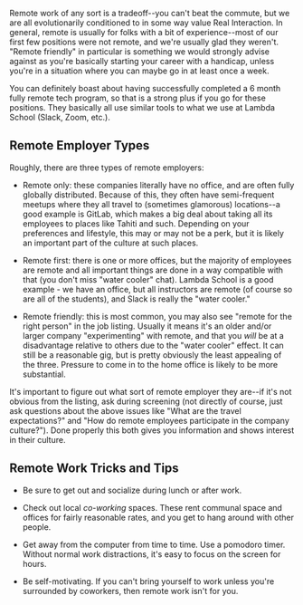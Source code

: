 Remote work of any sort is a tradeoff--you can't beat the commute, but we are all evolutionarily conditioned to in some way value Real Interaction. In general, remote is usually for folks with a bit of experience--most of our first few positions were not remote, and we're usually glad they weren't. "Remote friendly" in particular is something we would strongly advise against as you're basically starting your career with a handicap, unless you're in a situation where you can maybe go in at least once a week.

You can definitely boast about having successfully completed a 6 month fully remote tech program, so that is a strong plus if you go for these positions. They basically all use similar tools to what we use at Lambda School (Slack, Zoom, etc.).

## Remote Employer Types

Roughly, there are three types of remote employers:

- Remote only: these companies literally have no office, and are often fully globally distributed. Because of this, they often have semi-frequent meetups where they all travel to (sometimes glamorous) locations--a good example is GitLab, which makes a big deal about taking all its employees to places like Tahiti and such. Depending on your preferences and lifestyle, this may or may not be a perk, but it is likely an important part of the culture at such places.

- Remote first: there is one or more offices, but the majority of employees are remote and all important things are done in a way compatible with that (you don't miss "water cooler" chat). Lambda School is a good example - we have an office, but all instructors are remote (of course so are all of the students), and Slack is really the "water cooler."

- Remote friendly: this is most common, you may also see "remote for the right person" in the job listing. Usually it means it's an older and/or larger company "experimenting" with remote, and that you _will_ be at a disadvantage relative to others due to the "water cooler" effect. It can still be a reasonable gig, but is pretty obviously the least appealing of the three. Pressure to come in to the home office is likely to be more substantial.

It's important to figure out what sort of remote employer they are--if it's not obvious from the listing, ask during screening (not directly of course, just ask questions about the above issues like "What are the travel expectations?" and "How do remote employees participate in the company culture?"). Done properly this both gives you information and shows interest in their culture.

## Remote Work Tricks and Tips

- Be sure to get out and socialize during lunch or after work.

- Check out local _co-working_ spaces. These rent communal space and offices for fairly reasonable rates, and you get to hang around with other people.

- Get away from the computer from time to time. Use a pomodoro timer. Without normal work distractions, it's easy to focus on the screen for hours.

- Be self-motivating. If you can't bring yourself to work unless you're surrounded by coworkers, then remote work isn't for you.
